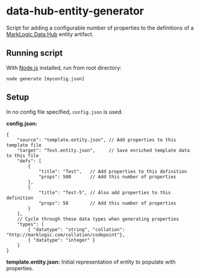 # data-hub-entity-generator

Script for adding a configurable number of properties to the definitions of a [MarkLogic Data Hub](https://github.com/marklogic/marklogic-data-hub) entity artifact.

## Running script

With [Node.js](https://nodejs.org/) installed, run from root directory:
```
node generate [myconfig.json]
```

## Setup

In no config file specified, `config.json` is used.

**config.json:**
```
{
	"source": "template.entity.json", // Add properties to this template file
	"target": "Test.entity.json",     // Save enriched template data to this file
	"defs": [
		{
			"title": "Test",   // Add properties to this definition
			"props": 500       // Add this number of properties
		},
		{
			"title": "Test-5", // Also add properties to this definition
			"props": 50        // Add this number of properties
		}
	],
	// Cycle through these data types when generating properties
	"types": [
		{ "datatype": "string", "collation": "http://marklogic.com/collation/codepoint"},
		{ "datatype": "integer" }
	]
}
```

**template.entity.json:** Initial representation of entity to populate with properties.
